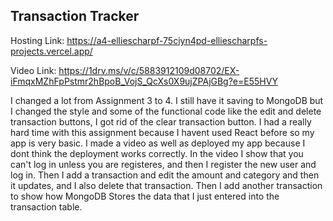 
## Transaction Tracker

Hosting Link: https://a4-elliescharpf-75ciyn4pd-elliescharpfs-projects.vercel.app/ 

Video Link: https://1drv.ms/v/c/5883912109d08702/EX-iFmqxMZhFpPstmr2hBpoB_VojS_QcXs0X9ujZPAjGBg?e=E55HVY

I changed a lot from Assignment 3 to 4. I still have it saving to MongoDB but I changed the style and some of the functional code like the edit and delete transaction buttons, I got rid of the clear transaction button. I had a really hard time with this assignment because I havent used React before so my app is very basic. I made a video as well as deployed my app because I dont think the deployment works correctly. In the video I show that you can't log in unless you are registeres, and then I register the new user and log in. Then I add a transaction and edit the amount and category and then it updates, and I also delete that transaction. Then I add another transaction to show how MongoDB Stores the data that I just entered into the transaction table.

